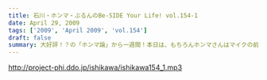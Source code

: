 ```yaml
---
title: 石川・ホンマ・ぶるんのBe-SIDE Your Life! vol.154-1
date: April 29, 2009
tags: ['2009', 'April 2009', 'vol.154']
draft: false
summary: 大好評！？の「ホンマ論」から一週間！本日は、もちろんホンマさんはマイクの前にいて。はたしてあの内容が本人の耳には入っているのか。NAMAE
---
```


http://project-phi.ddo.jp/ishikawa/ishikawa154_1.mp3